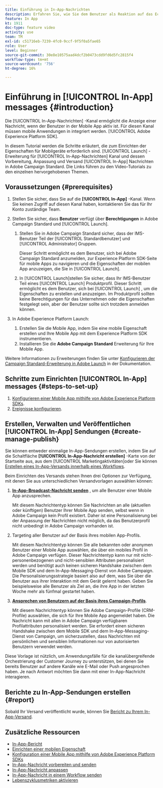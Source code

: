 ```yaml
---
title: Einführung in In-App-Nachrichten
description: Erfahren Sie, wie Sie dem Benutzer als Reaktion auf das Echtzeit-Verhalten eines Kunden in der Mobile App kontextuell relevante In-App-Nachrichten präsentieren.
feature: In App
kt: 1911
doc-type: feature video
activity: use
team: TM
exl-id: c51716eb-7239-4fc0-9ccf-9f5f0a5fae65
role: User
level: Beginner
source-git-commit: 30e8e10575aad4dcf2b0473cdd9fd6d5fc2815f4
workflow-type: tm+mt
source-wordcount: '756'
ht-degree: 16%

---
```


# Einführung in [!UICONTROL In-App] messages {#introduction}

Die [!UICONTROL In-App-Nachrichten] -Kanal ermöglicht die Anzeige einer Nachricht, wenn der Benutzer in der Mobile App aktiv ist. Für diesen Kanal müssen mobile Anwendungen in integriert werden. [!UICONTROL Adobe Experience Platform SDK].

In diesem Tutorial werden die Schritte erläutert, die zum Einrichten der Eigenschaften für Mobilgeräte erforderlich sind. [!UICONTROL Launch] -Erweiterung für [!UICONTROL In-App-Nachrichten] Kanal und dessen Vorbereitung, Anpassung und Versand [!UICONTROL In-App] Nachrichten in Adobe Campaign Standard. Die Links führen zu den Video-Tutorials zu den einzelnen hervorgehobenen Themen.

## Voraussetzungen {#prerequisites}

1. Stellen Sie sicher, dass Sie auf die **[!UICONTROL In-App]** -Kanal. Wenn Sie keinen Zugriff auf diesen Kanal haben, kontaktieren Sie das für Ihr Konto zuständige Team.
1. Stellen Sie sicher, dass **Benutzer** verfügt über **Berechtigungen** in Adobe Campaign Standard und [!UICONTROL Launch].

   1. Stellen Sie in Adobe Campaign Standard sicher, dass der IMS-Benutzer Teil der [!UICONTROL Standardbenutzer] und [!UICONTROL Administrator] Gruppen.

      Dieser Schritt ermöglicht es dem Benutzer, sich bei Adobe Campaign Standard anzumelden, zur Experience Platform SDK-Seite für mobile Apps zu navigieren und die Eigenschaften der mobilen App anzuzeigen, die Sie in [!UICONTROL Launch].

   1. In [!UICONTROL Launch]stellen Sie sicher, dass Ihr IMS-Benutzer Teil eines [!UICONTROL Launch] Produktprofil. Dieser Schritt ermöglicht es dem Benutzer, sich bei [!UICONTROL Launch] , um die Eigenschaften zu erstellen und anzuzeigen. Im Produktprofil sollten keine Berechtigungen für das Unternehmen oder die Eigenschaften festgelegt sein, aber der Benutzer sollte sich trotzdem anmelden können.

1. In Adobe Experience Platform Launch:

   1. Erstellen Sie die Mobile App, indem Sie eine mobile Eigenschaft erstellen und Ihre Mobile App mit dem Experience Platform SDK instrumentieren.
   1. Installieren Sie die **Adobe Campaign Standard** Erweiterung für Ihre Mobile App.

Weitere Informationen zu Erweiterungen finden Sie unter [Konfigurieren der Campaign Standard-Erweiterung in Adobe Launch](https://aep-sdks.gitbook.io/docs/using-mobile-extensions/adobe-campaign-standard) in der Dokumentation.

## Schritte zum Einrichten [!UICONTROL In-App] messages {#steps-to-set-up}

1. [Konfigurieren einer Mobile App mithilfe von Adobe Experience Platform SDKs](/help/communication-channels/mobile/configure-mobile-apps-using-aep-sdk.md).
1. [Ereignisse konfigurieren](/help/communication-channels/mobile/in-app/configure-events.md).

## Erstellen, Verwalten und Veröffentlichen [!UICONTROL In-App] Sendungen {#create-manage-publish}

Sie können entweder einmalige In-App-Sendungen erstellen, indem Sie auf die Schaltfläche **[!UICONTROL In-App-Nachricht erstellen]** -Karte von der Startseite aus, aus dem [!UICONTROL Marketingaktivitäten]oder Sie können [Erstellen eines In-App-Versands innerhalb eines Workflows](/help/communication-channels/mobile/in-app/in-app-activity.md).

Beim Einrichten des Versands stehen Ihnen drei Optionen zur Verfügung, mit denen Sie aus unterschiedlichen Versandvorlagen auswählen können:

1. [**In-App-Broadcast-Nachricht senden**](/help/communication-channels/mobile/in-app/broadcast-in-app-message.md) , um alle Benutzer einer Mobile App anzusprechen.

   Mit diesem Nachrichtentyp können Sie Nachrichten an alle (aktuellen oder künftigen) Benutzer Ihrer Mobile App senden, selbst wenn in Adobe Campaign kein Profil existiert. Daher ist eine Personalisierung bei der Anpassung der Nachrichten nicht möglich, da das Benutzerprofil nicht unbedingt in Adobe Campaign vorhanden ist.

1. Targeting aller Benutzer auf der Basis ihres mobilen App-Profils.

   Mit diesem Nachrichtentyp können Sie alle bekannten oder anonymen Benutzer einer Mobile App auswählen, die über ein mobiles Profil in Adobe Campaign verfügen. Dieser Nachrichtentyp kann nur mit nicht-personenbezogenen und nicht-sensiblen Attributen personalisiert werden und benötigt auch keinen sicheren Handshake zwischen dem Mobile SDK und dem In-App-Messaging-Dienst von Adobe Campaign. Die Personalisierungsstrategie basiert also auf dem, was Sie über die Benutzer aus ihrer Interaktion mit dem Gerät gelernt haben. Geben Sie beispielsweise alle Benutzer als Ziel an, die ihre App in der letzten Woche mehr als fünfmal gestartet haben.

1. [**Ansprechen von Benutzern auf der Basis ihres Campaign-Profils**](/help/communication-channels/mobile/in-app/target-users-based-on-campaign-profile.md).

   Mit diesem Nachrichtentyp können Sie Adobe Campaign-Profile (CRM-Profile) auswählen, die sich für Ihre Mobile App angemeldet haben. Die Nachricht kann mit allen in Adobe Campaign verfügbaren Profilattributen personalisiert werden. Sie erfordert einen sicheren Handshake zwischen dem Mobile SDK und dem In-App-Messaging-Dienst von Campaign, um sicherzustellen, dass Nachrichten mit persönlichen und sensiblen Informationen nur von autorisierten Benutzern verwendet werden.

Diese Vorlage ist nützlich, um Anwendungsfälle für die kanalübergreifende Orchestrierung der Customer Journey zu unterstützen, bei denen Sie bereits Benutzer auf andere Kanäle wie E-Mail oder Push angesprochen haben. Je nach Antwort möchten Sie dann mit einer In-App-Nachricht interagieren.

## Berichte zu In-App-Sendungen erstellen {#report}

Sobald Ihr Versand veröffentlicht wurde, können Sie [Bericht zu Ihrem In-App-Versand](/help/communication-channels/mobile/in-app/in-app-reporting.md).

## Zusätzliche Ressourcen

* [In-App-Bericht](https://experienceleague.adobe.com/docs/campaign-standard/using/reporting/list-of-reports/in-app-report.html?lang=en)
* [Einrichten einer mobilen Eigenschaft](https://aep-sdks.gitbook.io/docs/getting-started/create-a-mobile-property)
* [Konfiguration einer Mobile App mithilfe von Adobe Experience Platform SDKs](https://experienceleague.adobe.com/docs/campaign-standard/using/administrating/configuring-channels/configuring-a-mobile-application.html?lang=en)
* [In-App-Nachricht vorbereiten und senden](https://experienceleague.adobe.com/docs/campaign-standard/using/communication-channels/in-app-messaging/preparing-and-sending-an-in-app-message.html?lang=en)
* [In-App-Nachricht anpassen](https://experienceleague.adobe.com/docs/campaign-standard/using/communication-channels/in-app-messaging/customizing-an-in-app-message.html?lang=en)
* [In-App-Nachricht in einem Workflow senden](https://experienceleague.adobe.com/docs/campaign-standard/using/managing-processes-and-data/channel-activities/in-app-delivery.html?lang=en)
* [Lebenszyklusmetriken aktivieren](https://aep-sdks.gitbook.io/docs/getting-started/initialize-the-sdk#enable-lifecycle-metrics)
